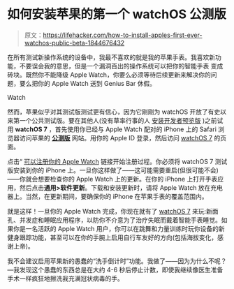 # 如何安装苹果的第一个 watchOS 公测版

> 原文：<https://lifehacker.com/how-to-install-apples-first-ever-watchos-public-beta-1844676432>

在所有测试新操作系统的设备中，我最不喜欢的就是我的苹果手表。我喜欢新功能，不要误会我的意思，但是一个漏洞百出的操作系统可以把你的智能手表 变成砖块。既然你不能降级 Apple Watch，你要么必须等待后续更新来解决你的问题，要么把你的 Apple Watch 送到 Genius Bar 休假。

Watch

然而，苹果似乎对其测试版测试更有信心，因为它刚刚为 watchOS 开放了有史以来第一个公共测试版。要在其他人(没有草率行事的人 [安装开发者预览版](https://lifehacker.com/how-to-beta-test-apples-new-os-updates-from-wwdc-2020-1844123711) )之前试用 **watchOS 7** ，首先使用你已经与 Apple Watch 配对的 iPhone 上的 Safari 浏览器访问苹果的 [**公测版**](https://beta.apple.com/sp/betaprogram/) 网站。用你的 Apple ID 登录，然后访问 [watchOS 7](https://beta.apple.com/sp/betaprogram/guide#watchos) 的页面。

点击“ [可以注册你的 Apple Watch](https://beta.apple.com/sp/betaprogram/enroll#watchos) 链接开始注册过程。你必须将 watchOS 7 测试版安装到你的 iPhone 上。一旦你这样做了——这可能需要重启(但很可能不会)——你就会想要检查你的 Apple Watch 上的更新。在你的 iPhone 上打开手表应用，然后点击**通用>软件更新**。下载和安装更新时，请将 Apple Watch 放在充电器上。当然，在更新期间，要确保你的 iPhone 在苹果手表的覆盖范围内。

就是这样！一旦你的 Apple Watch 完成，你现在就有了 [watchOS 7](https://www.apple.com/watchos/watchos-preview/) 来玩:新面孔、并发症和睡眠应用程序，以防你不介意为了治疗失眠而戴着智能手表睡觉。如果你是一名活跃的 Apple Watch 用户，你可以在跳舞和力量训练时玩你设备的新健身跟踪功能，甚至可以在你的手腕上启用自行车友好的方向(包括海拔变化，感谢上帝)。

我不会建议启用苹果新的愚蠢的“洗手倒计时”功能。我做了——因为为什么不呢？—我发现这个愚蠢的东西总是在大约 4-6 秒后停止计数，即使我继续像医生准备手术一样疯狂地擦洗我充满冠状病毒的手。